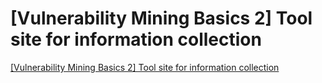 # [Vulnerability Mining Basics 2] Tool site for information collection
[[Vulnerability Mining Basics 2] Tool site for information collection](https://aiwithcloud.com/2022/09/16/vulnerability_mining_basics_2_tool_site_for_information_collection/)